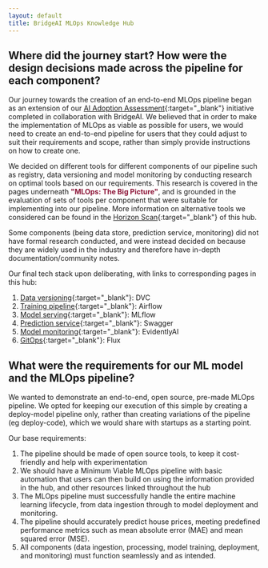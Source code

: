 ```yaml
---
layout: default
title: BridgeAI MLOps Knowledge Hub
---
```


## Where did the journey start? How were the design decisions made across the pipeline for each component?

Our journey towards the creation of an end-to-end MLOps pipeline began as an extension of our [AI Adoption Assessment](https://iuk.ktn-uk.org/opportunities/ai-adoption-assessment-toolkit-from-digital-catapult/){:target="_blank"} initiative completed in collaboration with BridgeAI. We believed that in order to make the implementation of MLOps as viable as possible for users, we would need to create an end-to-end pipeline for users that they could adjust to suit their requirements and scope, rather than simply provide instructions on how to create one. 

We decided on different tools for different components of our pipeline such as registry, data versioning and model monitoring by conducting research on optimal tools based on our requirements. This research is covered in the pages underneath <span style="color:#8C1437"><b>"MLOps: The Big Picture"</b></span>, and is grounded in the evaluation of sets of tools per component that were suitable for implementing into our pipeline. More information on alternative tools we considered can be found in the [Horizon Scan](./corporate_perspective/prerequisites.html#horizon-scan){:target="_blank"} of this hub.

Some components (being data store, prediction service, monitoring) did not have formal research conducted, and were instead decided on because they are widely used in the industry and therefore have in-depth documentation/community notes.

Our final tech stack upon deliberating, with links to corresponding pages in this hub:
1. [Data versioning](./mlops_big_picture/versioning.html){:target="_blank"}: DVC
2. [Training pipeline](./mlops_big_picture/DAG.html){:target="_blank"}: Airflow
3. [Model serving](./mlops_big_picture/serving.html){:target="_blank"}: MLflow
4. [Prediction service](./mlops_big_picture/pred_service.html){:target="_blank"}: Swagger
5. [Model monitoring](./mlops_big_picture/monitoring.html){:target="_blank"}: EvidentlyAI
6. [GitOps](./mlops_big_picture/gitops.html){:target="_blank"}: Flux


## What were the requirements for our ML model and the MLOps pipeline?

We wanted to demonstrate an end-to-end, open source, pre-made MLOps pipeline. We opted for keeping our execution of this simple by creating a deploy-model pipeline only, rather than creating variations of the pipeline (eg deploy-code), which we would share with startups as a starting point.

Our base requirements:
1. The pipeline should be made of open source tools, to keep it cost-friendly and help with experimentation
2. We should have a Minimum Viable MLOps pipeline with basic automation that users can then build on using the information provided in the hub, and other resources linked throughout the hub
3. The MLOps pipeline must successfully handle the entire machine learning lifecycle, from data ingestion through to model deployment and monitoring.
4. The pipeline should accurately predict house prices, meeting predefined performance metrics such as mean absolute error (MAE) and mean squared error (MSE).
5. All components (data ingestion, processing, model training, deployment, and monitoring) must function seamlessly and as intended.

